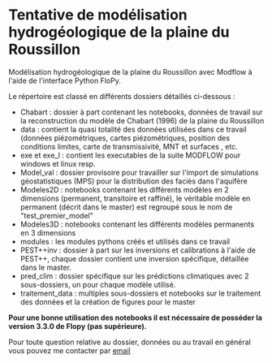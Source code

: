 # Tentative de modélisation hydrogéologique de la plaine du Roussillon
Modélisation hydrogéologique de la plaine du Roussillon avec Modflow à l'aide de l'interface Python FloPy.

Le répertoire est classé en différents dossiers détaillés ci-dessous :
  - Chabart : dossier à part contenant les notebooks, données de travail sur la reconstruction du modèle de Chabart (1996) de la plaine du Roussillon
  - data : contient la quasi totalité des données utilisées dans ce travail (données piézométriques, cartes piézométriques, position des conditions limites, carte de transmissivité, MNT et surfaces , etc.
  - exe et exe_l : contient les executables de la suite MODFLOW pour windows et linux resp.
  - Model_val : dossier provisoire pour travailler sur l'import de simulations géostatistiques (MPS) pour la distribution des faciès dans l'aquifère
  - Modeles2D  : notebooks contenant les différents modèles en 2 dimensions (permanent, transitoire et raffiné), le véritable modèle en permanent (décrit dans le master) est regroupé sous le nom de "test_premier_model"
  - Modeles3D : notebooks contenant les différents modèles permanents en 3 dimensions
  - modules : les modules pythons créés et utilisés dans ce travail
  - PEST++inv : dossier à part sur les inversions et calibrations à l'aide de PEST++, chaque dossier contient une inversion spécifique, détaillée dans le master.
  - pred_clim : dossier spécifique sur les prédictions climatiques avec 2 sous-dossiers, un pour chaque modèle utilisé.
  - traitement_data : multiples sous-dossiers et notebooks sur le traitement des données et la création de figures pour le master

**Pour une bonne utilisation des notebooks il est nécessaire de posséder la version 3.3.0 de Flopy (pas supérieure).**

Pour toute question relative au dossier, données ou au travail en général vous pouvez me contacter par [email](mailto:ludovic.schorpp@unine.ch)
